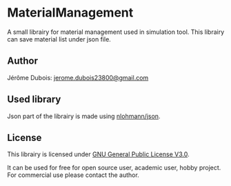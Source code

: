 # MaterialManagement
A small librairy for material management used in simulation tool. This librairy can save material list under json file.

## Author

Jérôme Dubois: jerome.dubois23800@gmail.com

## Used library

Json part of the librairy is made using [nlohmann/json](https://github.com/nlohmann/json.git).

## License

This librairy is licensed under [GNU General Public License V3.0](LICENSE).

It can be used for free for open source user, academic user, hobby project. For commercial use please contact the author.
